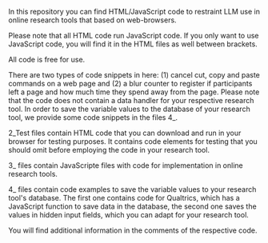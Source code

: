 In this repository you can find HTML/JavaScript code to restraint LLM use in online research tools that based on web-browsers.

Please note that all HTML code run JavaScript code. If you only want to use JavaScript code, you will find it in the HTML files as well between <script> </script> brackets.

All code is free for use.

There are two types of code snippets in here: (1) cancel cut, copy and paste commands on a web page and (2) a blur counter to register if participants left a page and how much time they spend away from the page. Please note that the code does not contain a data handler for your respective research tool. In order to save the variable values to the database of your research tool, we provide some code snippets in the files 4_.

 2_Test files contain HTML code that you can download and run in your browser for testing purposes. It contains code elements for testing that you should omit before employing the code in your research tool.

 3_ files contain JavaScripte files with code for implementation in online research tools.

 4_ files contain code examples to save the variable values to your research tool's database. The first one contains code for Qualtrics, which has a JavaScript function to save data in the database, the second one saves the values in hidden input fields, which you can adapt for your research tool.

You will find additional information in the comments of the respective code.
